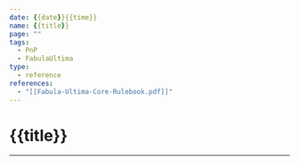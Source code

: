```yaml
---
date: {{date}}{{time}}
name: {{title}}
page: ""
tags:
  - PnP
  - FabulaUltima
type:
  - reference
references:
  - "[[Fabula-Ultima-Core-Rulebook.pdf]]"
---
```

# {{title}}

---
